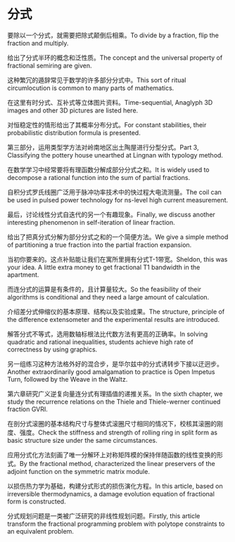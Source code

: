 # 分式

<p><span class="chinese">要除以一个分式，就需要把除式颠倒后相乘。</span><span class="english">To divide by a fraction, flip the fraction and multiply.</span></p>

<p><span class="chinese">给出了分式半环的概念和泛性质。</span><span class="english">The concept and the universal property of fractional semiring are given.</span></p>

<p><span class="chinese">这种繁冗的遁辞常见于数学的许多部分分式中。</span><span class="english">This sort of ritual circumlocution is common to many parts of mathematics.</span></p>

<p><span class="chinese">在这里有时分式、互补式等立体图片资料。</span><span class="english">Time-sequential, Anaglyph 3D images and other 3D pictures are listed here.</span></p>

<p><span class="chinese">对恒稳定性的情形给出了其概率分布分式。</span><span class="english">For constant stabilities, their probabilistic distribution formula is presented.</span></p>

<p><span class="chinese">第三部分，运用类型学方法对岭南地区出土陶屋进行分型分式。</span><span class="english">Part 3, Classifying the pottery house unearthed at Lingnan with typology method.</span></p>

<p><span class="chinese">在数学学习中经常要将有理函数分解成部分分式之和。</span><span class="english">It is widely used to decompose a rational function into the sum of partial fractions.</span></p>

<p><span class="chinese">自积分式罗氏线圈广泛用于脉冲功率技术中的快过程大电流测量。</span><span class="english">The coil can be used in pulsed power technology for ns-level high current measurement.</span></p>

<p><span class="chinese">最后，讨论线性分式自迭代的另一个有趣现象。</span><span class="english">Finally, we discuss another interesting phenomenon in self-iteration of linear fraction.</span></p>

<p><span class="chinese">给出了把真分式分解为部分分式之和的一个简便方法。</span><span class="english">We give a simple method of partitioning a true fraction into the partial fraction expansion.</span></p>

<p><span class="chinese">当初你要来的。这点补贴能让我们在寓所里拥有分式T-1带宽。</span><span class="english">Sheldon, this was your idea. A little extra money to get fractional T1 bandwidth in the apartment.</span></p>

<p><span class="chinese">而连分式的运算是有条件的，且计算量较大。</span><span class="english">So the feasibility of their algorithms is conditional and they need a large amount of calculation.</span></p>

<p><span class="chinese">介绍差分式伸缩仪的基本原理、结构以及实验成果。</span><span class="english">The structure, principle of the difference extensometer and the experimental results are introduced.</span></p>

<p><span class="chinese">解答分式不等式，选用数轴标根法比代数方法有更高的正确率。</span><span class="english">In solving quadratic and rational inequalities, students achieve high rate of correctness by using graphics.</span></p>

<p><span class="chinese">另一组练习这种方法格外好的混合步，是华尔兹中的分式诱转步下接以迂迥步。</span><span class="english">Another extraordinarily good amalgamation to practice is Open Impetus Turn, followed by the Weave in the Waltz.</span></p>

<p><span class="chinese">第六章研究广义逆复向量连分式有理插值的递推关系。</span><span class="english">In the sixth chapter, we study the recurrence relations on the Thiele and Thiele-werner continued fraction GVRI.</span></p>

<p><span class="chinese">在剖分式滚圈的基本结构尺寸与整体式滚圈尺寸相同的情况下，校核其滚圈的刚度、强度。</span><span class="english">Check the stiffness and strength of rolling ring in split form as basic structure size under the same circumstances.</span></p>

<p><span class="chinese">应用分式化方法刻画了唯一分解环上对称矩阵模的保持伴随函数的线性变换的形式。</span><span class="english">By the fractional method, characterized the linear preservers of the adjoint function on the symmetric matrix module.</span></p>

<p><span class="chinese">以损伤热力学为基础，构建分式形式的损伤演化方程。</span><span class="english">In this article, based on irreversible thermodynamics, a damage evolution equation of fractional form is constructed.</span></p>

<p><span class="chinese">分式规划问题是一类被广泛研究的非线性规划问题。</span><span class="english">Firstly, this article transform the fractional programming problem with polytope constraints to an equivalent problem.</span></p>


